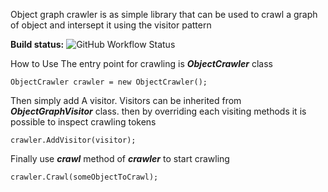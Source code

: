 Object graph crawler is as simple library that can be used to crawl a graph of object and intersept it using the visitor pattern


**Build status:**
![GitHub Workflow Status](https://img.shields.io/github/workflow/status/arashjfz/ObjectGraphCrawler/.NET)

How to Use
The entry point for crawling is ***ObjectCrawler*** class 

    ObjectCrawler crawler = new ObjectCrawler();
Then simply add A visitor. Visitors can be inherited from ***ObjectGraphVisitor*** class. then by overriding each visiting methods it is possible to inspect crawling tokens

    crawler.AddVisitor(visitor);

Finally use ***crawl*** method of ***crawler*** to start crawling

    crawler.Crawl(someObjectToCrawl);

